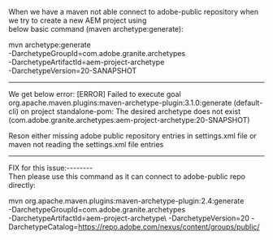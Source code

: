 When we have a maven not able connect to adobe-public repository when we try to create a new AEM project using  
below basic command (maven archetype:generate):

  mvn archetype:generate \
     -DarchetypeGroupId=com.adobe.granite.archetypes \
     -DarchetypeArtifactId=aem-project-archetype \
     -DarchetypeVersion=20-SANAPSHOT
*************************************************************************************************************************     
We get below error:
[ERROR] Failed to execute goal org.apache.maven.plugins:maven-archetype-plugin:3.1.0:generate (default-cli) on project standalone-pom: The desired archetype does not exist (com.adobe.granite.archetypes:aem-project-archetype:20-SNAPSHOT) 

Reson either missing adobe public repository entries in settings.xml file or maven not reading the settings.xml file entries 
************************************************************************************************************************* 
  
FIX for this issue:--------  
Then please use this command as it can connect to adobe-public repo directly:

 mvn org.apache.maven.plugins:maven-archetype-plugin:2.4:generate\
	  -DarchetypeGroupId=com.adobe.granite.archetypes\
    -DarchetypeArtifactId=aem-project-archetype\ 
    -DarchetypeVersion=20 -DarchetypeCatalog=https://repo.adobe.com/nexus/content/groups/public/



